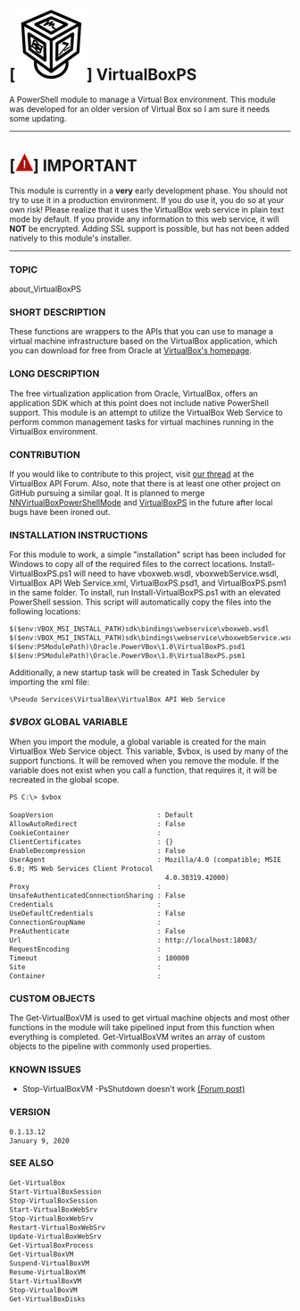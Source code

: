 # [![Logo](logo_sm.png)] **VirtualBoxPS**
A PowerShell module to manage a Virtual Box environment. This module was developed for an older version of Virtual Box so I am sure it needs some updating.

---

# [![!](exclaim_sm.png)] IMPORTANT
This module is currently in a **very** early development phase. You should not try to use it in a production environment. If you do use it, you do so at your own risk! Please realize that it uses the VirtualBox web service in plain text mode by default. If you provide any information to this web service, it will **NOT** be encrypted. Adding SSL support is possible, but has not been added natively to this module's installer.

---

### **TOPIC**
about_VirtualBoxPS

### **SHORT DESCRIPTION**
These functions are wrappers to the APIs that you can use to manage a virtual machine infrastructure based on the VirtualBox application, which you can download for free from Oracle at [VirtualBox's homepage](http://www.virtualbox.org).

### **LONG DESCRIPTION**
The free virtualization application from Oracle, VirtualBox, offers an application SDK which at this point does not include native PowerShell support. This module is an attempt to utilize the VirtualBox Web Service to perform common management tasks for virtual machines running in the VirtualBox environment.

### **CONTRIBUTION**
If you would like to contribute to this project, visit [our thread](https://forums.virtualbox.org/viewtopic.php?f=34&t=54027) at the VirtualBox API Forum. Also, note that there is at least one other project on GitHub pursuing a similar goal. It is planned to merge [NNVirtualBoxPowerShellMode](https://github.com/ajbrehm/NNVirtualBoxPowerShellModule) and [VirtualBoxPS](#-virtualboxps) in the future after local bugs have been ironed out.
	
### **INSTALLATION INSTRUCTIONS**
For this module to work, a simple "installation" script has been included for Windows to copy all of the required files to the correct locations. Install-VirtualBoxPS.ps1 will need to have vboxweb.wsdl, vboxwebService.wsdl, VirtualBox API Web Service.xml, VirtualBoxPS.psd1, and VirtualBoxPS.psm1 in the same folder. To install, run Install-VirtualBoxPS.ps1 with an elevated PowerShell session. This script will automatically copy the files into the following locations:
	
	$($env:VBOX_MSI_INSTALL_PATH)sdk\bindings\webservice\vboxweb.wsdl
	$($env:VBOX_MSI_INSTALL_PATH)sdk\bindings\webservice\vboxwebService.wsdl
	$($env:PSModulePath)\Oracle.PowerVBox\1.0\VirtualBoxPS.psd1
	$($env:PSModulePath)\Oracle.PowerVBox\1.0\VirtualBoxPS.psm1
	
	
Additionally, a new startup task will be created in Task Scheduler by importing the xml file:
	
	\Pseudo Services\VirtualBox\VirtualBox API Web Service
    
### **_$VBOX_ GLOBAL VARIABLE**
When you import the module, a global variable is created for the main VirtualBox Web Service object. This variable, $vbox, is used by many of the support functions. It will be removed when you remove the module. If the variable does not exist when you call a function, that requires it, it will be recreated in the global scope.
    
    PS C:\> $vbox

	SoapVersion                          : Default
	AllowAutoRedirect                    : False
	CookieContainer                      :
	ClientCertificates                   : {}
	EnableDecompression                  : False
	UserAgent                            : Mozilla/4.0 (compatible; MSIE 6.0; MS Web Services Client Protocol
										   4.0.30319.42000)
	Proxy                                :
	UnsafeAuthenticatedConnectionSharing : False
	Credentials                          :
	UseDefaultCredentials                : False
	ConnectionGroupName                  :
	PreAuthenticate                      : False
	Url                                  : http://localhost:18083/
	RequestEncoding                      :
	Timeout                              : 100000
	Site                                 :
	Container                            :
    
### **CUSTOM OBJECTS**
The Get-VirtualBoxVM is used to get virtual machine objects and most other functions in the module will take pipelined input from this function when everything is completed. Get-VirtualBoxVM writes an array of custom objects to the pipeline with commonly used properties.

### **KNOWN ISSUES**
* Stop-VirtualBoxVM -PsShutdown doesn't work [(Forum post)](https://forums.virtualbox.org/viewtopic.php?f=34&t=95930#p467095)
    
### **VERSION**
	0.1.13.12
	January 9, 2020
    
### **SEE ALSO**
	Get-VirtualBox
	Start-VirtualBoxSession
	Stop-VirtualBoxSession
	Start-VirtualBoxWebSrv
	Stop-VirtualBoxWebSrv
	Restart-VirtualBoxWebSrv
	Update-VirtualBoxWebSrv
	Get-VirtualBoxProcess
	Get-VirtualBoxVM
	Suspend-VirtualBoxVM
	Resume-VirtualBoxVM
	Start-VirtualBoxVM
	Stop-VirtualBoxVM
	Get-VirtualBoxDisks
